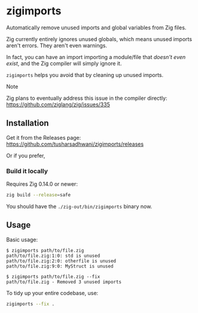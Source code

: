 # zigimports

Automatically remove unused imports and global variables from Zig files.

Zig currently entirely ignores unused globals, which means unused imports aren't errors.
They aren't even warnings.

In fact, you can have an import importing a module/file that *doesn't even exist*, and
the Zig compiler will simply ignore it.

`zigimports` helps you avoid that by cleaning up unused imports.

> [!NOTE] 
> Zig plans to eventually address this issue in the compiler directly:
> https://github.com/ziglang/zig/issues/335

## Installation

Get it from the Releases page:
<https://github.com/tusharsadhwani/zigimports/releases>

Or if you prefer,

### Build it locally

Requires Zig 0.14.0 or newer:

```bash
zig build --release=safe
```

You should have the `./zig-out/bin/zigimports` binary now.

## Usage

Basic usage:

```console
$ zigimports path/to/file.zig
path/to/file.zig:1:0: std is unused
path/to/file.zig:2:0: otherfile is unused
path/to/file.zig:9:0: MyStruct is unused

$ zigimports path/to/file.zig --fix
path/to/file.zig - Removed 3 unused imports
```

To tidy up your entire codebase, use:

```bash
zigimports --fix .
```

